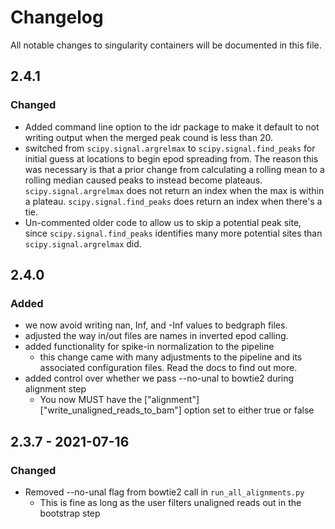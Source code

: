 # Changelog

All notable changes to singularity containers will be documented
in this file.

## 2.4.1

### Changed

+ Added command line option to the idr package to make it default
to not writing output when the merged peak cound is less than 20.
+ switched from `scipy.signal.argrelmax` to `scipy.signal.find_peaks` for
initial guess at locations to begin epod spreading from. The reason this
was necessary is that a prior change from calculating a rolling mean to
a rolling median caused peaks to instead become plateaus.
`scipy.signal.argrelmax` does not return an index when the max is within
a plateau. `scipy.signal.find_peaks` does return an index when there's a
tie.
+ Un-commented older code to allow us to skip a potential peak site,
since `scipy.signal.find_peaks` identifies many more potential sites
than `scipy.signal.argrelmax` did.

## 2.4.0

### Added

+ we now avoid writing nan, Inf, and -Inf values to bedgraph files.
+ adjusted the way in/out files are names in inverted epod calling.
+ added functionality for spike-in normalization to the pipeline
    + this change came with many adjustments to the pipeline and
    its associated configuration files. Read the docs to find out more.
+ added control over whether we pass --no-unal to bowtie2 during alignment step
    + You now MUST have the ["alignment"]["write_unaligned_reads_to_bam"] option
     set to either true or false

## 2.3.7 - 2021-07-16

### Changed

+ Removed --no-unal flag from bowtie2 call in `run_all_alignments.py`
    + This is fine as long as the user filters unaligned reads out in the bootstrap step
